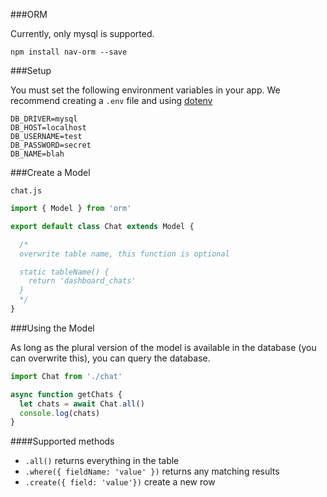 ###ORM

Currently, only mysql is supported.

```
npm install nav-orm --save
```

###Setup

You must set the following environment variables in your app. We recommend creating a `.env` file and using [dotenv](https://github.com/motdotla/dotenv)

```
DB_DRIVER=mysql
DB_HOST=localhost
DB_USERNAME=test
DB_PASSWORD=secret
DB_NAME=blah
```

###Create a Model

`chat.js`

```js
import { Model } from 'orm'

export default class Chat extends Model {

  /*
  overwrite table name, this function is optional

  static tableName() {
    return 'dashboard_chats'
  }
  */
}


```

###Using the Model

As long as the plural version of the model is available in the database (you can overwrite this), you can query the database.

```js
import Chat from './chat'

async function getChats {
  let chats = await Chat.all()
  console.log(chats)
}
```

####Supported methods

- `.all()` returns everything in the table
- `.where({ fieldName: 'value' })` returns any matching results
- `.create({ field: 'value'})` create a new row
